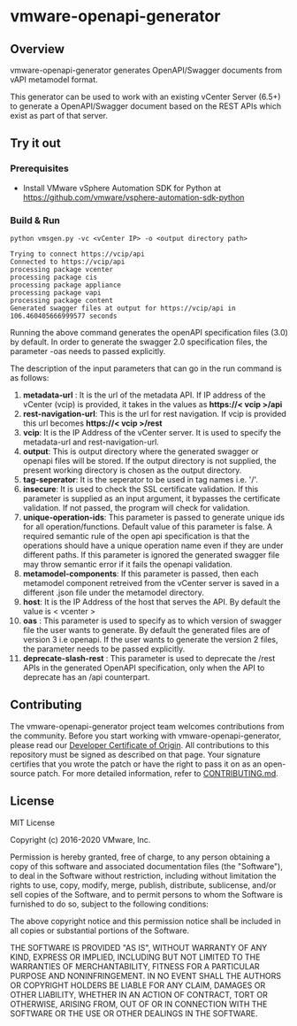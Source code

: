 # vmware-openapi-generator

## Overview
vmware-openapi-generator generates OpenAPI/Swagger documents from vAPI metamodel format.

This generator can be used to work with an existing vCenter Server (6.5+) to generate a OpenAPI/Swagger document based on the REST APIs which exist as part of that server.

## Try it out

### Prerequisites

* Install VMware vSphere Automation SDK for Python at https://github.com/vmware/vsphere-automation-sdk-python  


### Build & Run

```  
python vmsgen.py -vc <vCenter IP> -o <output directory path>  
```    
```
Trying to connect https://vcip/api 
Connected to https://vcip/api 			  
processing package vcenter  
processing package cis  
processing package appliance  
processing package vapi  
processing package content  
Generated swagger files at output for https://vcip/api in 106.460405666999577 seconds    
```

Running the above command generates the openAPI specification files (3.0) by default. In order to generate the swagger 2.0 specification files, the parameter -oas needs to passed explicitly.

The description of the input parameters that can go in the run command is as follows:
1. **metadata-url** : It is the url of the metadata API. If IP address of the vCenter (vcip) is provided, it takes in the values as **https://< vcip >/api**
2. **rest-navigation-url**: This is the url for rest navigation. If vcip is provided this url becomes **https://< vcip >/rest**
3. **vcip**: It is the IP Address of the vCenter server. It is used to specify the metadata-url and rest-navigation-url.
4. **output**: This is output directory where the generated swagger or openapi files will be stored. If the output directory is not supplied, the present working directory is chosen as the output directory.
5. **tag-seperator**: It is the seperator to be used in tag names i.e. '/'.
6. **insecure**: It is used to check the SSL certificate validation. If this parameter is supplied as an input argument, it bypasses the certificate validation. If not passed, the program will check for validation.
7. **unique-operation-ids**: This parameter is passed to generate unique ids for all operation/functions. Default value of this parameter is false. A required semantic rule of the open api specification is that the operations should have a unique operation name even if they are under different paths. If this parameter is ignored the generated swagger file may throw semantic error if it fails the openapi validation.
8. **metamodel-components**: If this parameter is passed, then each metamodel component retreived from the vCenter server is saved in a different .json file under the metamodel directory.
9. **host**: It is the IP Address of the host that serves the API. By default the value is < vcenter >
10. **oas** : This parameter is used to specify as to which version of swagger file the user wants to generate. By default the generated files are of version 3 i.e openapi. If the user wants to generate the version 2 files, the parameter needs to be passed explicitly.
11. **deprecate-slash-rest** : This parameter is used to deprecate the /rest APIs in the generated OpenAPI specification, only when the API to deprecate has an /api counterpart.

## Contributing

The vmware-openapi-generator project team welcomes contributions from the community. Before you start working with vmware-openapi-generator, please read our [Developer Certificate of Origin](https://cla.vmware.com/dco). All contributions to this repository must be signed as described on that page. Your signature certifies that you wrote the patch or have the right to pass it on as an open-source patch. For more detailed information, refer to [CONTRIBUTING.md](CONTRIBUTING.md).

## License
MIT License

Copyright (c)  2016-2020 VMware, Inc.

Permission is hereby granted, free of charge, to any person obtaining a copy of this software and associated documentation files (the "Software"), to deal in the Software without restriction, including without limitation the rights to use, copy, modify, merge, publish, distribute, sublicense, and/or sell copies of the Software, and to permit persons to whom the Software is furnished to do so, subject to the following conditions:

The above copyright notice and this permission notice shall be included in all copies or substantial portions of the Software.

THE SOFTWARE IS PROVIDED "AS IS", WITHOUT WARRANTY OF ANY KIND, EXPRESS OR IMPLIED, INCLUDING BUT NOT LIMITED TO THE WARRANTIES OF MERCHANTABILITY, FITNESS FOR A PARTICULAR PURPOSE AND NONINFRINGEMENT. IN NO EVENT SHALL THE AUTHORS OR COPYRIGHT HOLDERS BE LIABLE FOR ANY CLAIM, DAMAGES OR OTHER LIABILITY, WHETHER IN AN ACTION OF CONTRACT, TORT OR OTHERWISE, ARISING FROM, OUT OF OR IN CONNECTION WITH THE SOFTWARE OR THE USE OR OTHER DEALINGS IN THE SOFTWARE.
